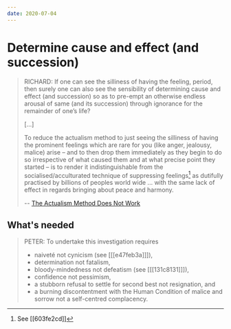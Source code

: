 ```yaml
---
date: 2020-07-04
---
```


# Determine cause and effect (and succession)

> RICHARD: If one can see the silliness of having the feeling, period, then surely one can also see the sensibility of determining cause and effect (and succession) so as to pre-empt an otherwise endless arousal of same (and its succession) through ignorance for the remainder of one’s life?
>
> [...]
>
> To reduce the actualism method to just seeing the silliness of having the prominent feelings which are rare for you (like anger, jealousy, malice) arise – and to then drop them immediately as they begin to do so irrespective of what caused them and at what precise point they started – is to render it indistinguishable from the socialised/acculturated technique of suppressing feelings[^diss] as dutifully practised by billions of peoples world wide ... with the same lack of effect in regards bringing about peace and harmony.
>
> -- [The Actualism Method Does Not Work](http://actualfreedom.com.au/sundry/commonobjections/CRO31a.htm)

## What's needed

> PETER: To undertake this investigation requires 
> - naiveté not cynicism (see [[[e47feb3a]]]), 
> - determination not fatalism, 
> - bloody-mindedness not defeatism (see [[[131c8131]]]), 
> - confidence not pessimism, 
> - a stubborn refusal to settle for second best not resignation, and 
> - a burning discontentment with the Human Condition of malice and sorrow not a self-centred complacency. 

[^diss]: See [[603fe2cd]]
